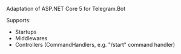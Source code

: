 Adaptation of ASP.NET Core 5 for Telegram.Bot

Supports:
* Startups
* Middlewares
* Controllers (CommandHandlers, e.g. "/start" command handler)